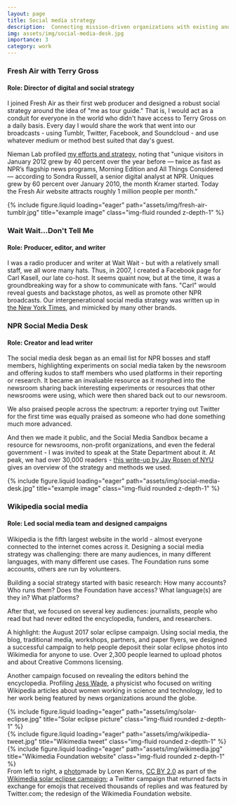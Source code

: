 ```yaml
---
layout: page
title: Social media strategy
description:  Connecting mission-driven organizations with existing and future audiences
img: assets/img/social-media-desk.jpg
importance: 3
category: work
---
```



<p><h3>Fresh Air with Terry Gross</h3><p>
    <p><h4><b>Role:</b> Director of digital and social strategy</h4><p>

I joined Fresh Air as their first web producer and designed a robust social strategy around the idea of "me as tour guide." That is, I would act as a conduit for everyone in the world who didn't have access to Terry Gross on a daily basis. Every day I would share the work that went into our broadcasts - using Tumblr, Twitter, Facebook, and Soundcloud - and use whatever medium or method best suited that day's guest.<p>

Nieman Lab profiled <a href="https://www.niemanlab.org/2012/04/meet-the-most-popular-woman-at-nprs-fresh-air-and-its-not-terry-gross/">my efforts and strategy</a>, noting that "unique visitors in January 2012 grew by 40 percent over the year before — twice as fast as NPR’s flagship news programs, Morning Edition and All Things Considered — according to Sondra Russell, a senior digital analyst at NPR. Uniques grew by 60 percent over January 2010, the month Kramer started. Today the Fresh Air website attracts roughly 1 million people per month."

<div class="row">
    <div class="col-sm mt-3 mt-md-0">
        {% include figure.liquid loading="eager" path="assets/img/fresh-air-tumblr.jpg" title="example image" class="img-fluid rounded z-depth-1" %}
    </div>
</div>

<p><h3>Wait Wait...Don't Tell Me</h3><p>
    <p><h4><b>Role:</b> Producer, editor, and writer</h4><p>

I was a radio producer and writer at Wait Wait - but with a relatively small staff, we all wore many hats. Thus, in 2007, I created a Facebook page for Carl Kasell, our late co-host. It seems quaint now, but at the time, it was a groundbreaking way for a show to communicate with fans. "Carl" would reveal guests and backstage photos, as well as promote other NPR broadcasts. Our intergenerational social media strategy was written up in <a href="https://web.archive.org/web/20190227040804/http://www.nytimes.com/2007/10/14/fashion/14facebook.html?pagewanted=all&_r=0">the New York Times</a>, and mimicked by many other brands.

 <p><h3>NPR Social Media Desk</h3><p>
    <p><h4><b>Role:</b> Creator and lead writer</h4><p>

The social media desk began as an email list for NPR bosses and staff members, highlighting experiments on social media taken by the newsroom and offering kudos to staff members who used platforms in their reporting or research. It became an invaluable resource as it morphed into the newsroom sharing back interesting experiments or resources that other newsrooms were using, which were then shared back out to our newsroom.<p>

 We also praised people across the spectrum: a reporter trying out Twitter for the first time was equally praised as someone who had done something much more advanced. <p>

 And then we made it public, and the Social Media Sandbox became a resource for newsrooms, non-profit organizations, and even the federal government - I was invited to speak at the State Department about it. At peak, we had over 30,000 readers - <a href="https://nyustudio20.wordpress.com/2014/12/04/jay-talks-to-melody-kramer-nprs-social-media-strategist">this write-up by Jay Rosen of NYU</a> gives an overview of the strategy and methods we used.

 <div class="row">
    <div class="col-sm mt-3 mt-md-0">
        {% include figure.liquid loading="eager" path="assets/img/social-media-desk.jpg" title="example image" class="img-fluid rounded z-depth-1" %}
    </div>
</div>


<p><h3>Wikipedia social media</h3><p>
    <p><h4><b>Role:</b> Led social media team and designed campaigns</h4><p>

Wikipedia is the fifth largest website in the world - almost everyone connected to the internet comes across it. Designing a social media strategy was challenging: there are many audiences, in many different languages, with many different use cases. The Foundation runs some accounts, others are run by volunteers. <p>

Building a social strategy started with basic research: How many accounts? Who runs them? Does the Foundation have access? What language(s) are they in? What platforms?<p>

After that, we focused on several key audiences: journalists, people who read but had never edited the encyclopedia, funders, and researchers.<p>

A highlight: the August 2017 solar eclipse campaign. Using social media, the blog, traditional media, workshops, partners, and paper flyers, we designed a successful campaign to help people deposit their solar eclipse photos into Wikimedia for anyone to use. Over 2,300 people learned to upload photos and about Creative Commons licensing.<p>

Another campaign focused on revealing the editors behind the encyclopedia. Profiling <a href="https://wikimediafoundation.org/news/2018/07/13/jess-wade/">Jess Wade</a>, a physicist who focused on writing Wikipedia articles about women working in science and technology, led to her work being featured by news organizations around the globe.

<div class="row">
    <div class="col-sm mt-3 mt-md-0">
        {% include figure.liquid loading="eager" path="assets/img/solar-eclipse.jpg" title="Solar eclipse picture" class="img-fluid rounded z-depth-1" %}
    </div>
    <div class="col-sm mt-3 mt-md-0">
        {% include figure.liquid loading="eager" path="assets/img/wikipedia-tweet.jpg" title="Wikimedia tweet" class="img-fluid rounded z-depth-1" %}
    </div>
    <div class="col-sm mt-3 mt-md-0">
        {% include figure.liquid loading="eager" path="assets/img/wikimedia.jpg" title="Wikimedia Foundation website" class="img-fluid rounded z-depth-1" %}
    </div>
</div>
<div class="caption">
    From left to right, a <a href="https://commons.wikimedia.org/wiki/File:2017_eclipse_Tigard,_Oregon_Luna_enjoying_the_eclipse%3F_(36588492372).jpg">photo</a>made by Loren Kerns, <a href="https://creativecommons.org/licenses/by/2.0/deed.en">CC BY 2.0</a> as part of the <a href="https://wikimediafoundation.org/news/2017/08/29/solar-eclipse-photos/">Wikimedia solar eclipse campaign</a>; a Twitter campaign that returned facts in exchange for emojis that received thousands of replies and was featured by Twitter.com; the redesign of the Wikimedia Foundation website.
</div>
